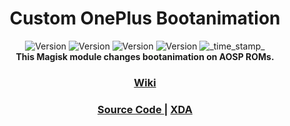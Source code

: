 <h1 align="center">Custom OnePlus Bootanimation</h1>

<div align="center">
  <!-- BlueOOS12Version -->
    <img src="https://img.shields.io/badge/Version-v1.8-blue.svg?longCache=true&style=popout-square"
      alt="Version" />
  <!-- Stock OOS 12 Version -->
    <img src="https://img.shields.io/badge/Version-v3-red.svg?longCache=true&style=popout-square"
      alt="Version" />
  <!-- Blue OOS 11 Version -->
    <img src="https://img.shields.io/badge/Version-v1.5-blue.svg?longCache=true&style=popout-square"
      alt="Version" />
  <!-- Stock OOS 11 Version -->
    <img src="https://img.shields.io/badge/Version-v2-red.svg?longCache=true&style=popout-square"
      alt="Version" />
  <!-- Last Updated -->
    <img src="https://img.shields.io/badge/Updated-26th, January, 2024-green.svg?longCache=true&style=flat-square"
      alt="_time_stamp_" /></div>

<div align="center">
  <strong>This Magisk module changes bootanimation on AOSP ROMs.  
    <h3><a href="https://github.com/ExtNinja2099/OPCustomBoot/wiki">Wiki</a></h3>
</div>

<div align="center">
  <h3>
    <a href="https://github.com/Zackptg5/MMT-Extended">
      Source Code
    </a>
    <span> | </span>
    <a href="https://xdaforums.com/t/mod-boot-animation-blue-oneplus-boot-animation-for-oneplus-8-pro.4353005">
      XDA
    </a>
  </h3>
</div>

